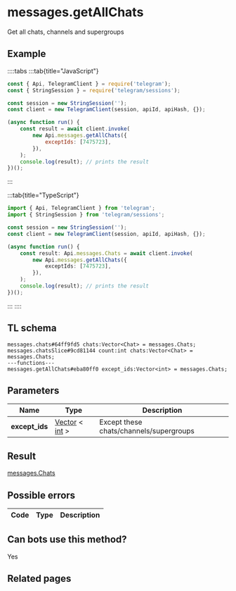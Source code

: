 # messages.getAllChats

Get all chats, channels and supergroups

## Example

::::tabs
:::tab{title="JavaScript"}

```js
const { Api, TelegramClient } = require('telegram');
const { StringSession } = require('telegram/sessions');

const session = new StringSession('');
const client = new TelegramClient(session, apiId, apiHash, {});

(async function run() {
    const result = await client.invoke(
        new Api.messages.getAllChats({
            exceptIds: [7475723],
        }),
    );
    console.log(result); // prints the result
})();
```

:::

:::tab{title="TypeScript"}

```ts
import { Api, TelegramClient } from 'telegram';
import { StringSession } from 'telegram/sessions';

const session = new StringSession('');
const client = new TelegramClient(session, apiId, apiHash, {});

(async function run() {
    const result: Api.messages.Chats = await client.invoke(
        new Api.messages.getAllChats({
            exceptIds: [7475723],
        }),
    );
    console.log(result); // prints the result
})();
```

:::
::::

## TL schema

```
messages.chats#64ff9fd5 chats:Vector<Chat> = messages.Chats;
messages.chatsSlice#9cd81144 count:int chats:Vector<Chat> = messages.Chats;
---functions---
messages.getAllChats#eba80ff0 except_ids:Vector<int> = messages.Chats;
```

## Parameters

|      Name      | Type                                                                                              | Description                             |
| :------------: | ------------------------------------------------------------------------------------------------- | --------------------------------------- |
| **except_ids** | [Vector](https://core.telegram.org/type/Vector%20t) < [int](https://core.telegram.org/type/int) > | Except these chats/channels/supergroups |

## Result

[messages.Chats](https://core.telegram.org/type/messages.Chats)

## Possible errors

| Code | Type | Description |
| :--: | ---- | ----------- |

## Can bots use this method?

Yes

## Related pages
